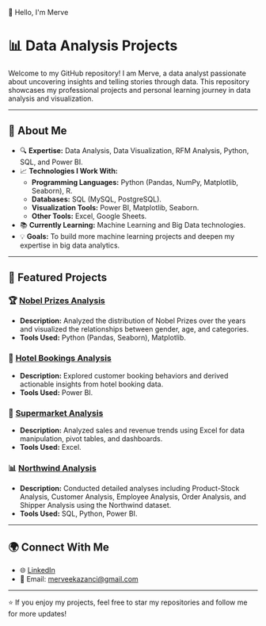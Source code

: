 👋 Hello, I'm Merve
# 📊 Data Analysis Projects

Welcome to my GitHub repository! I am Merve, a data analyst passionate about uncovering insights and telling stories through data. This repository showcases my professional projects and personal learning journey in data analysis and visualization.

---

## 🌟 About Me

- 🔍 **Expertise:** Data Analysis, Data Visualization, RFM Analysis, Python, SQL, and Power BI.
- 📈 **Technologies I Work With:**
  - **Programming Languages:** Python (Pandas, NumPy, Matplotlib, Seaborn), R.
  - **Databases:** SQL (MySQL, PostgreSQL).
  - **Visualization Tools:** Power BI, Matplotlib, Seaborn.
  - **Other Tools:** Excel, Google Sheets.
- 📚 **Currently Learning:** Machine Learning and Big Data technologies.
- 💡 **Goals:** To build more machine learning projects and deepen my expertise in big data analytics.

---

## 📂 Featured Projects

### 🏆 [Nobel Prizes Analysis](https://github.com/merveekazanci/Nobel-Prizes-Analysis)
- **Description:** Analyzed the distribution of Nobel Prizes over the years and visualized the relationships between gender, age, and categories.
- **Tools Used:** Python (Pandas, Seaborn), Matplotlib.

### 🏨 [Hotel Bookings Analysis](https://github.com/merveekazanci/Hotel-Bookings-Analysis)
- **Description:** Explored customer booking behaviors and derived actionable insights from hotel booking data.
- **Tools Used:** Power BI.

### 🏬 [Supermarket Analysis](https://github.com/merveekazanci/Supermarket_Analysis)
- **Description:** Analyzed sales and revenue trends using Excel for data manipulation, pivot tables, and dashboards.
- **Tools Used:** Excel.

### 📊 [Northwind Analysis](https://github.com/merveekazanci/Northwind-Analizi)
- **Description:** Conducted detailed analyses including Product-Stock Analysis, Customer Analysis, Employee Analysis, Order Analysis, and Shipper Analysis using the Northwind dataset.
- **Tools Used:** SQL, Python, Power BI.

---

## 🌍 Connect With Me

- 🌐 [LinkedIn](https://www.linkedin.com/in/merve-kazancı-3b24bb14b/)
- 📧 Email: [merveekazanci@gmail.com](merveekazanci@gmail.com)

---

⭐ If you enjoy my projects, feel free to star my repositories and follow me for more updates!

